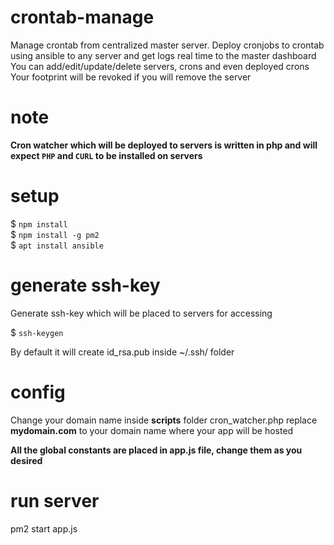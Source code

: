 # crontab-manage
Manage crontab from centralized master server. Deploy cronjobs to crontab using ansible to any server and get logs real time to the master dashboard  
You can add/edit/update/delete servers, crons and even deployed crons  
Your footprint will be revoked if you will remove the server

# note
**Cron watcher which will be deployed to servers is written in php and will expect `PHP` and `CURL` to be installed on servers**


# setup
$ `npm install`  
$ `npm install -g pm2`  
$ `apt install ansible`

# generate ssh-key
Generate ssh-key which will be placed to servers for accessing
  
$ `ssh-keygen`

By default it will create id_rsa.pub inside ~/.ssh/ folder

# config
Change your domain name inside **scripts** folder
cron_watcher.php
replace **mydomain.com** to your domain name where your app will be hosted

**All the global constants are placed in app.js file, change them as you desired**

# run server
pm2 start app.js
